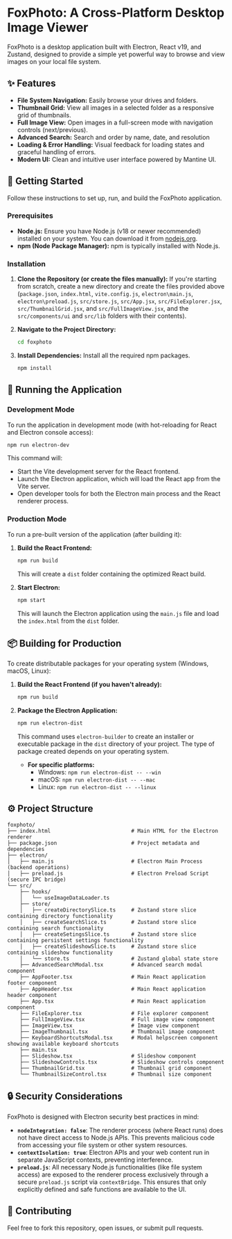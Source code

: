 # FoxPhoto: A Cross-Platform Desktop Image Viewer

FoxPhoto is a desktop application built with Electron, React v19, and Zustand, designed to provide a simple yet powerful way to browse and view images on your local file system.

## ✨ Features

* **File System Navigation:** Easily browse your drives and folders.
* **Thumbnail Grid:** View all images in a selected folder as a responsive grid of thumbnails.
* **Full Image View:** Open images in a full-screen mode with navigation controls (next/previous).
* **Advanced Search:** Search and order by name, date, and resolution
* **Loading & Error Handling:** Visual feedback for loading states and graceful handling of errors.
* **Modern UI:** Clean and intuitive user interface powered by Mantine UI.

## 🚀 Getting Started

Follow these instructions to set up, run, and build the FoxPhoto application.

### Prerequisites

* **Node.js:** Ensure you have Node.js (v18 or newer recommended) installed on your system. You can download it from [nodejs.org](https://nodejs.org/).
* **npm (Node Package Manager):** npm is typically installed with Node.js.

### Installation

1.  **Clone the Repository (or create the files manually):**
    If you're starting from scratch, create a new directory and create the files provided above (`package.json`, `index.html`, `vite.config.js`, `electron\main.js`, `electron\preload.js`, `src/store.js`, `src/App.jsx`, `src/FileExplorer.jsx`, `src/ThumbnailGrid.jsx`, and `src/FullImageView.jsx`, and the `src/components/ui` and `src/lib` folders with their contents).

2.  **Navigate to the Project Directory:**
    ```bash
    cd foxphoto
    ```

3.  **Install Dependencies:**
    Install all the required npm packages.
    ```bash
    npm install
    ```
## 🏃 Running the Application

### Development Mode

To run the application in development mode (with hot-reloading for React and Electron console access):

```bash
npm run electron-dev
```

This command will:
* Start the Vite development server for the React frontend.
* Launch the Electron application, which will load the React app from the Vite server.
* Open developer tools for both the Electron main process and the React renderer process.

### Production Mode

To run a pre-built version of the application (after building it):

1.  **Build the React Frontend:**
    ```bash
    npm run build
    ```
    This will create a `dist` folder containing the optimized React build.

2.  **Start Electron:**
    ```bash
    npm start
    ```
    This will launch the Electron application using the `main.js` file and load the `index.html` from the `dist` folder.

## 📦 Building for Production

To create distributable packages for your operating system (Windows, macOS, Linux):

1.  **Build the React Frontend (if you haven't already):**
    ```bash
    npm run build
    ```

2.  **Package the Electron Application:**
    ```bash
    npm run electron-dist
    ```
    This command uses `electron-builder` to create an installer or executable package in the `dist` directory of your project. The type of package created depends on your operating system.

    * **For specific platforms:**
        * Windows: `npm run electron-dist -- --win`
        * macOS: `npm run electron-dist -- --mac`
        * Linux: `npm run electron-dist -- --linux`

## ⚙️ Project Structure

```
foxphoto/
├── index.html                          # Main HTML for the Electron renderer
├── package.json                        # Project metadata and dependencies
├── electron/
│   ├── main.js                         # Electron Main Process (backend operations)
│   ├── preload.js                      # Electron Preload Script (secure IPC bridge)
└── src/
    ├── hooks/
    │   └── useImageDataLoader.ts
    ├── store/
    │   ├── createDirectorySlice.ts     # Zustand store slice containing directory functionality
    │   ├── createSearchSlice.ts        # Zustand store slice containing search functionality
    │   ├── createSetingsSlice.ts       # Zustand store slice containing persistent settings functionality
    │   ├── createSlideshowSlice.ts     # Zustand store slice containing slideshow functionality
    │   └── store.ts                    # Zustand global state store
    ├── AdvancedSearchModal.tsx         # Advanced search modal component
    ├── AppFooter.tsx                   # Main React application footer component
    ├── AppHeader.tsx                   # Main React application header component
    ├── App.tsx                         # Main React application component
    ├── FileExplorer.tsx                # File explorer component
    ├── FullImageView.tsx               # Full image view component
    ├── ImageView.tsx                   # Image view component
    ├── ImageThumbnail.tsx              # Thumbnail image component
    ├── KeyboardShortcutsModal.tsx      # Modal helpscreen component showing available keyboard shortcuts
    ├── main.tsx            
    ├── Slideshow.tsx                   # Slideshow component
    ├── SlideshowControls.tsx           # Slideshow controls component
    ├── ThumbnailGrid.tsx               # Thumbnail grid component
    └── ThumbnailSizeControl.tsx        # Thumbnail size component
```

## 🔒 Security Considerations

FoxPhoto is designed with Electron security best practices in mind:

* **`nodeIntegration: false`**: The renderer process (where React runs) does not have direct access to Node.js APIs. This prevents malicious code from accessing your file system or other system resources.
* **`contextIsolation: true`**: Electron APIs and your web content run in separate JavaScript contexts, preventing interference.
* **`preload.js`**: All necessary Node.js functionalities (like file system access) are exposed to the renderer process exclusively through a secure `preload.js` script via `contextBridge`. This ensures that only explicitly defined and safe functions are available to the UI.

## 🤝 Contributing

Feel free to fork this repository, open issues, or submit pull requests.